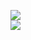 [![](https://img.shields.io/badge/Made%20With-Github%20Spray-lightgrey.svg?style=for-the-badge&logo=github)](https://github.com/Annihil/github-spray#2338)  
[![](https://i.imgur.com/2DrTn0Z.gif)](https://github.com/Annihil/github-spray)